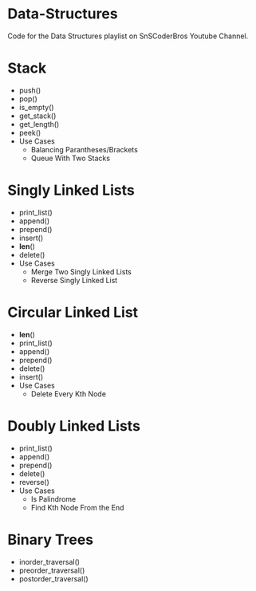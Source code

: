 # Data-Structures

Code for the Data Structures playlist on SnSCoderBros Youtube Channel.

# Stack

- push()
- pop()
- is_empty()
- get_stack()
- get_length()
- peek()
- Use Cases
  - Balancing Parantheses/Brackets
  - Queue With Two Stacks

# Singly Linked Lists

- print_list()
- append()
- prepend()
- insert()
- **len**()
- delete()
- Use Cases
  - Merge Two Singly Linked Lists
  - Reverse Singly Linked List

# Circular Linked List

- **len**()
- print_list()
- append()
- prepend()
- delete()
- insert()
- Use Cases
  - Delete Every Kth Node

# Doubly Linked Lists

- print_list()
- append()
- prepend()
- delete()
- reverse()
- Use Cases
  - Is Palindrome
  - Find Kth Node From the End

# Binary Trees

- inorder_traversal()
- preorder_traversal()
- postorder_traversal()
